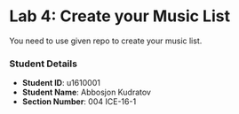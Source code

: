 # Lab 4: Create your Music List

You need to use given repo to create your music list.

### Student Details

- **Student ID**: u1610001
- **Student Name**: Abbosjon Kudratov
- **Section Number**: 004 ICE-16-1
